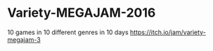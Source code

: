 # Variety-MEGAJAM-2016
10 games in 10 different genres in 10 days https://itch.io/jam/variety-megajam-3
